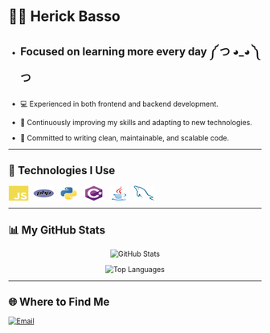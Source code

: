 # 🧑‍💻 **Herick Basso**  

- <h2> Focused on learning more every day ༼ つ ◕_◕ ༽つ<h2/>
 
- 💻 Experienced in both frontend and backend development.  
- 📘 Continuously improving my skills and adapting to new technologies.  
- 🌟 Committed to writing clean, maintainable, and scalable code.  

---

## 🚀 Technologies I Use  

<div style="display: flex; align-items: center; gap: 10px;">
  <img alt="JavaScript" height="30" width="40" src="https://raw.githubusercontent.com/devicons/devicon/master/icons/javascript/javascript-plain.svg">
  <img alt="PHP" height="30" width="40" src="https://raw.githubusercontent.com/devicons/devicon/master/icons/php/php-original.svg">
  <img alt="Python" height="30" width="40" src="https://raw.githubusercontent.com/devicons/devicon/master/icons/python/python-original.svg">
  <img alt="C#" height="30" width="40" src="https://raw.githubusercontent.com/devicons/devicon/master/icons/csharp/csharp-original.svg">
  <img alt="Java" height="30" width="40" src="https://raw.githubusercontent.com/devicons/devicon/master/icons/java/java-original.svg">
  <img alt="MySQL" height="30" width="40" src="https://raw.githubusercontent.com/devicons/devicon/master/icons/mysql/mysql-original.svg">
</div>

---

## 📊 My GitHub Stats  

<div align="center">
 <picture>
  <source
    srcset="https://github-readme-stats.vercel.app/api?username=HerickBasso&theme=dark"
    media="(prefers-color-scheme: dark)"
  />
  <source
    srcset="https://github-readme-stats.vercel.app/api?username=HerickBasso&theme=light"
    media="(prefers-color-scheme: light), (prefers-color-scheme: no-preference)"
  />
  <img src="https://github-readme-stats.vercel.app/api?username=HerickBasso&show_icons=true" alt="GitHub Stats" />
 </picture>

![Top Languages](https://github-readme-stats.vercel.app/api/top-langs/?username=HerickBasso&layout=compact&theme=dark)

 
</div>

---

## 🌐 Where to Find Me  

[![Email](https://img.shields.io/badge/Email-D14836?style=for-the-badge&logo=gmail&logoColor=white)](mailto:bassoherick@gmail.com)
